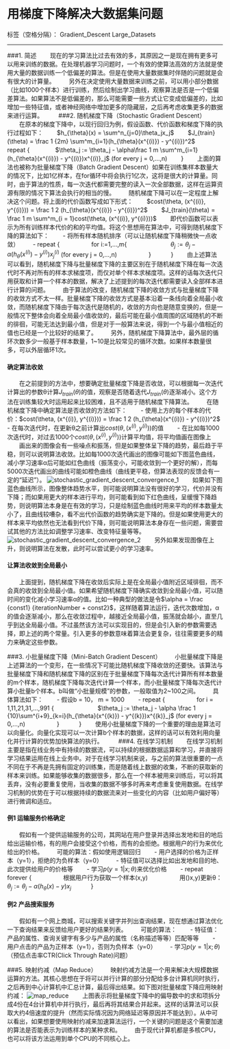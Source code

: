 ﻿# 用梯度下降解决大数据集问题

标签（空格分隔）： Gradient_Descent Large_Datasets

---

###1. 简述
　　现在的学习算法比过去有效的多，其原因之一是现在拥有更多可以用来训练的数据。在处理机器学习问题时，一个有效的使算法高效的方法就是使用大量的数据训练一个低偏差的算法。但是在使用大量数据集时伴随的问题就是会有很大的计算量。
　　另外在决定使用大量数据来训练之前，可以用小部分数据（比如1000个样本）进行训练，然后绘制出学习曲线，观察算法是否是一个低偏差算法。如果算法不是低偏差的，那么可能需要一些方式让它变成低偏差的，比如增加一些特征值，或者神经网络中增加更多的隐藏层，之后再考虑收集更多的数据来进行运算。
　　
###2. 随机梯度下降（Stochastic Gradient Descent）
　　在原本的梯度下降中，以现行回归为例，假设函数、代价函数和梯度下降的执行过程如下：
　　$h_{\theta}(x) = \sum^n_{j=0}\theta_jx_j$
　　$J_{train}(\theta) = \frac 1 {2m} \sum^m_{i=1}(h_{\theta}(x^{(i)}) - y^{(i)})^2$
　　repeat {
　　　　$\theta_j := \theta_j - \alpha\frac 1 m \sum^m_{i=1}(h_{\theta}(x^{(i)}) - y^{(i)})x^{(i)}_j$  (for every j = 0,...,n)
　　}
　　上面的算法也被称为批量梯度下降（Batch Gradient Descent）如果在训练集样本数量大的情况下，比如1亿样本，在for循环中将会执行1亿次，这将是很大的计算量。同时，由于算法的性质，每一次迭代都需要完整的读入一次全部数据，这样在运算资源有限的情况下算法会执行的相当的慢。
　　随机梯度下降可以在一定程度上解决这个问题。将上面的代价函数写成如下形式：
　　$cost(\theta, (x^{(i)}, y^{(i)})) = \frac 1 2 (h_{\theta}(x^{(i)}) - y^{(i)})^2$
　　$J_{train}(\theta) = \frac 1 m \sum^m_{i = 1}cost(\theta, (x^{(i)}, y^{(i)}))$
　　即代价函数可以表示为所有训练样本代价的和的平均值。将这个思想用在算法中，可得到随机梯度下降的算法如下：
　　- 将所有样本随机排序（可以让随机梯度下降稍微快一点收敛）
　　- repeat {
　　　　　for i:=1,...,m{
　　　　　　　$\theta_j := \theta_j - \alpha(h_{\theta}(x^{(i)}) - y^{(i)})x^{(i)}_j$  (for every j = 0,...,n)
　　　　　}
　　　}
　　由上述算法可以看到，随机梯度下降与批量梯度下降的主要区别在于随机梯度下降在每一次迭代时不再对所有的样本求梯度项，而仅对单个样本求梯度项。这样的话每次迭代只用获取和计算一个样本的数据，解决了上述提到的每次迭代都需要读入全部样本进行计算的问题。
　　由于算法的改变，随机梯度下降的收敛方式与批量梯度下降的收敛方式不太一样。批量梯度下降的收敛方式是基本沿着一条线向着全局最小收敛，而随机梯度下降由于每次迭代是随机的，收敛的方向也是随意变换的，但是一般情况下整体会向着全局最小值收敛的，最后可能在最小值周围的区域随机的不断的徘徊，可能无法达到最小值，但是对于一般算法来说，得到一个与最小值相近的值也已经是一个比较好的结果了。
　　另外，随机梯度下降算法中，最外层的循环次数多少一般基于样本数量，1~10是比较常见的循环次数。如果样本数量很多，可以外层循环1次。

#### 确定算法收敛
　　在之前提到的方法中，想要确定批量梯度下降是否收敛，可以根据每一次迭代计算出的参数θ计算$J_{train}(\theta)$的值，观察是否随着迭代$J_{train}(\theta)$逐渐减小。这个方法在训练集较大时运用起来比较困难，且不适用于随机梯度下降算法。
　　在随机梯度下降中确定算法是否收敛的方法如下：
　　- 使用上方的每个样本的代价：$cost(\theta, (x^{(i)}, y^{(i)})) = \frac 1 2 (h_{\theta}(x^{(i)}) - y^{(i)})^2$
　　- 在每次迭代时，在更新θ之前计算出$cost(\theta, (x^{(i)}, y^{(i)}))$的值
　　- 在比如每1000次迭代时，对过去1000个$cost(\theta, (x^{(i)}, y^{(i)}))$计算平均值，将平均值画在图像上
　　画出来的图像会有一些噪点和振荡，但是如果整体呈下降的趋势，最后趋于平稳，则可以说明算法收敛。比如每1000次迭代画出的图像可能如下图蓝色曲线，减小学习速率α后可能如红色曲线（振荡变小，可能收敛到一个更好的解），而每5000次迭代画出的曲线可能如橙色曲线（曲线更平稳，但算法表现的反馈会有一定的“延迟”）。
![stochastic_gradient_descent_convergence_1](http://97.64.17.179:8615/ml/stochastic_gradient_descent_convergence_1.png)
　　如果如下图蓝色曲线所示，图像整体趋势水平，则可能说明算法没有很好的学习，代价并没有下降；而如果用更大的样本进行平均，则可能看到如下红色曲线，呈缓慢下降趋势，则说明算法本身是在有效的学习，只是绘制蓝色曲线时用来平均的样本数量太小了，且曲线较嘈杂，看不出代价函数的趋势确实是下降的。但是如果使用更大的样本来平均依然也无法看到代价下降，则可能说明算法本身存在一些问题，需要尝试其他的方法比如调整学习速率、改变特征量等等。
![stochastic_gradient_descent_convergence_2](http://97.64.17.179:8615/ml/stochastic_gradient_descent_convergence_2.png)
　　另外如果发现图像在上升，则说明算法在发散，此时可以尝试更小的学习速率。

#### 让算法收敛到全局最小
　　上面提到，随机梯度下降在收敛后实际上是在全局最小值附近区域徘徊，而不会真的收敛到全局最小值。如果希望随机梯度下降确实收敛到全局最小值，可以随时间的变化减小学习速率α的值。比如一种典型的做法是令$\alpha = \frac {const1} {iterationNumber + const2}$，这样随着算法运行，迭代次数增加，α的值会逐渐减小，那么在收敛过程中，越接近全局最小值，振荡就会越小，直至几乎到达全局最小值。不过虽然该方法可以实现目的，但是会引入新的参数需要选择，即上述的两个常量。引入更多的参数意味着算法会更复杂，往往需要更多的精力来确定这些参数。

###3. 小批量梯度下降（Mini-Batch Gradient Descent）
　　小批量梯度下降是上述算法的一个变形，在一些情况下可能比随机梯度下降收敛的还要快。该算法与批量梯度下降和随机梯度下降的区别在于批量梯度下降每次迭代计算所有样本数量的m个样本，随机梯度下降每次迭代计算一个样本，而小批量梯度下降每次迭代计算小批量b个样本。b叫做“小批量规模”的参数，一般取值为2~100之间。
　　具体算法如下：
　　- 假设b = 10， m = 1000
　　- repeat {
　　　　　for i = 1,11,21,31,...,991 {
　　　　　　　$\theta_j := \theta_j - \alpha \frac 1 {10}\sum^{i+9}_{k=i}(h_{\theta}(x^{(k)}) - y^{(k)})x^{(k)}_j$ (for every j = 0,...,n)
　　　　　}
　　　}
　　使用小批量梯度下降的一个重要的理由是算法可以向量化。向量化实现可以一次计算b个样本的数据，这样的话可以有效利用向量化并行计算的优势加快算法的执行。
　　
###4. 在线学习机制
　　在线学习机制主要是指在线业务中有持续的数据流，可以持续的根据数据运算和学习，并直接将学习结果运用在线上业务中。对于在线学习机制来说，与之前的算法很重要的一点不同在于不再是先拥有固定的训练集，而是随着线上数据的收集，不断的获取新的样本来训练。如果能够收集的数据很多，那么在一个样本被用来训练后，可以将其丢弃，没有必要重复使用，当收集的数据不够多时再来考虑重复使用数据。在线学习机制的优势在于可以根据持续的数据流来对一些变化的内容（比如用户偏好等）进行微调和适应。

#### 例1 运输服务价格确定
　　假如有一个提供运输服务的公司，其网站在用户登录并选择出发地和目的地后给出运输价格，有的用户会接受这个价格，而有的会拒绝。根据用户的行为来优化给出的价格。
　　可能的算法：假如使用逻辑回归
　　- 用户选择的价格为正样本（y=1），拒绝的为负样本（y=0）
　　- 特征值可以选择比如出发地和目的地、此次提供给用户的价格等
　　- 学习$p(y=1|x;\theta)$来优化价格
　　- repeat forever {
　　　　　根据用户行为获取一个样本(x,y)
　　　　　用()x,y)更新θ：$\theta_j := \theta_j - \alpha(h_{\theta}(x) - y)x_j$
　　　}

#### 例2 产品搜索服务
　　假如有一个网上商城，可以搜索关键字并列出查询结果，现在想通过算法优化一下查询结果来反馈给用户更好的结果列表。
　　可能的算法：
　　- 特征值：产品的属性、查询关键字有多少与产品的属性（名称描述等等）匹配等等
　　- 用户点击的产品为正样本（y=1），否则为负样本（y=0）
　　- 学习$p(y=1|x;\theta)$ （预估点击率CTR(Click Through Rate)问题）

###5. 映射约减（Map Reduce）
　　映射约减方法是一个用来解决大规模数据运算的方法。其核心思想在于将可以并行计算的部分分配给多台计算机同时执行，之后再到中心计算机中汇总计算，最后得出结果。如下图对批量梯度下降应用映射约减：
![map_reduce](http://97.64.17.179:8615/ml/map_reduce.png)
　　上图表示将批量梯度下降中的偏导数中的求和项拆分成4份在4台计算机中并行执行，最后再将其结果合并起来。这样的话算法可以获取大约4倍速度的提升（然而实际情况因为网络延迟等原因并不能达到）。从中可以看出，如果想要使用映射约减来加速算法运行，一个关键的问题是这个需要加速的算法是否能表示为训练样本的某种求和。
　　由于现代计算机都是多核CPU，也可以将该方法运用到单个CPU的不同核心上。
